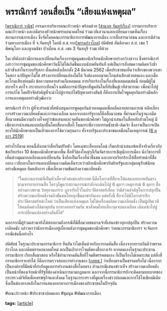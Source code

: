 # พรรณิการ์ วอนสื่อเป็น “เสียงแห่งเหตุผล”

[[พรรณิการ์ วานิช]] กรรมการบริหารคณะก้าวหน้า พร้อมด้วย [[ชำนาญ จันทร์เรือง]] กรรมการบริหารคณะก้าวหน้า และอดีตรองหัวหน้าพรรคอนาคตใหม่ ร่วมเวทีเสวนาแลกเปลี่ยนความเห็นเรื่องสถานการณ์การเมือง ซึ่งจัดโดยคณะกรรมาธิการการพัฒนาการเมือง การสื่อสารมวลชน และการมีส่วนร่วมทางการเมือง ที่ จ.จันทบุรี โดยมี ส.ส.จาก[[พรรคก้าวไกล]] ปดิพัทธ์ สันติภาดา ส.ส. เขต 1 พิษณุโลก และญาณธิชา บัวเผื่อน ส.ส. เขต 3 จันทบุรี ร่วมเวทีด้วย

ในเวทีดังกล่าวมีการแลกเปลี่ยนกันเรื่องการชุมนุมของนักเรียนนักศึกษาอย่างกว้างขวาง ซึ่งพรรณิการ์กล่าวว่าการชุมนุมของนักศึกษาวันนี้ไม่ได้เกิดขึ้นแบบฉับพลันทันที แต่เป็นการสั่งสมความผิดหวังซ้ำแล้วซ้ำเล่าในระบบรัฐสภา ตั้งแต่หลังเลือกตั้ง 24 มีนาคม 2562 เมื่อประชาชนเห็นว่าเสียงของพวกเขาในสภา แก้ปัญหาไม่ได้ สร้างการเปลี่ยนแปลงไม่ได้ จึงต้องออกมาตะโกนส่งเสียงด้วยตนเอง และเมื่อตะโกนเสียงย่อมดัง ข้อความหลายส่วนก็แหลมคม การเรียกร้องในเรื่องที่แหลมคมเช่นนี้ ย่อมมีผู้ไม่สบายใจ ตกใจ กระทบกระเทือนใจ แต่คือการนำปัญหาที่พูดกันในที่ลับขึ้นสู่เวทีสาธารณะ เพื่อนำไปสู่การแก้ไข โดยปัจจัยสำคัญที่จะนำไปสู่การแก้ไขปัญหาอย่างสันติ ก็คือการเปิดใจพูดคุยกันอย่างมีหลักการและเหตุผลอย่างมีวุฒิภาวะ

พรรณิการ์ ย้ำว่า ผู้ที่จะทำหน้าที่สนับสนุนการพูดคุยกันด้วยเหตุผลเพื่อคลี่คลายสถานการณ์ หลีกเลี่ยงการสร้างความเกลียดชังและการนองเลือด นอกจากสภารัฐบาลก็คือสื่อมวลชน ที่ผ่านมาในฐานะอดีตสื่อมวลชนมีความกังวลใจอยู่ว่าข้อเสนอและจุดยืนของนักศึกษา ไม่ถูกนำเสนอในสื่อหลักส่วนใหญ่ มีเพียงการนำเสนอแบบปลุกปั่นโดยสื่อบางสื่อก็ โหมกระพือวาทกรรมชังชาติ-ล้มเจ้า ซึ่งอาจเป็นการเปิดทางให้นักศึกษาตกเป็นเป้าของการใช้ความรุนแรง ทั้งจากรัฐและประชาชนเหมือนในเหตุการณ์ [[6 ตุลาฯ 2519]]

อย่างไรก็ตาม ตอนนี้สังเกตว่าสื่อเริ่มปรับตัว โดยเฉพาะสื่อออนไลน์ เริ่มกล้านำเสนอข้อเท็จจริงเกี่ยวกับข้อเรียกร้อง 10 ข้อของนักศึกษามากขึ้น สื่อทีวีช่องใหญ่ๆก็เริ่มจัดรายการเชิญนักการเมือง นักวิชาการที่เห็นต่างมุมมาถกเถียงแลกเปลี่ยนกัน ซึ่งถือเป็นเรื่องที่น่าชื่นชม และอยากเรียกร้องให้สื่อทำหน้าที่สื่อกลาง เวทีกลางในการแลกเปลี่ยนความคิดเห็นระหว่างฝ่ายนักศึกษากับฝ่ายรัฐและกลุ่มอนุรักษ์นิยมอย่างมีเหตุผล ยึดหลักการ เพื่อเลี่ยงความขัดแย้งความเกลียดชัง

> “ในสถานการณ์ที่เป็นหัวเลี้ยวหัวต่อของประเทศ นี่คือโอกาสที่สื่อจะได้แสดงบทบาทอันตรงตามจรรยาบรรณสื่อ ใครๆก็พูดว่าสถานการณ์กำลังจะเดินไปสู่ 6 ตุลาฯ เหตุการณ์ 6 ตุลาฯ สื่ออย่างดาวสยาม วิทยุยานเกราะ ถูกจารึกไว้ในประวัติศาสตร์เลือด ว่ามีส่วนสำคัญในการปลุกปั่นสร้างความเกลียดชังจนถึงขั้นคนไทยลุกขึ้นมาฆ่ากันเอง แต่ครั้งนี้ สื่อจะได้มีโอกาสจารึกประวัติศาสตร์หน้าใหม่ ว่าเป็นเสียงแห่งเหตุผล ไม่ใช่เครื่องผลิตความเกลียดชัง เป็นผู้เปิดเวทีให้คนคิดต่างได้มาคุยกัน หาทางออกร่วมกัน พาสังคมไทยเลี่ยงจุดจบนองเลือด เดินหน้าไปสู่การเปลี่ยนแปลงอย่างสันติได้”

นอกจากนี้ผู้ร่วมเสวนายังได้สอบถามถึงกรณีที่มีสื่อมวลชนบางเจ้าที่เสนอข่าวยุยงปลุกปั่น สร้างความเกลียดชัง กล่าวหาว่านักการเมืองอยู่เบื้องหลังการชุมนุมของนักศึกษา ว่าคณะกรรมาธิการฯ จะจัดการกรณีเช่นนี้อย่างไร

ปดิพัทธ์ ในฐานะประธานกรรมาธิการ ยืนยันว่าไม่เห็นด้วยกับการกดดันสื่อ เนื่องจากทราบกันดีว่าพรรคก้าวไกล และอดีตพรรคอนาคตใหม่ ตกเป็นเป้าการโจมตีของสื่อบางเจ้า หากตนเองในฐานะประธานกรรมาธิการ เรียกสื่อมาสอบ หรือใช้อำนาจกดดันสื่อที่โจมตีพรรคตนเอง ก็เป็นเรื่องไม่เหมาะสม แต่สิ่งที่กรรมาธิการจะทำได้ ก็คือการตรวจสอบการทำงานของ [[กสทช.]] ว่าเที่ยงตรงเป็นธรรมหรือไม่ เนื่องจากเป็นองค์กรที่มีหน้าที่กำกับดูแลการทำงานของสื่อโดยตรง ส่วนกรณีเสนอข่าวเท็จ สร้างความเกลียดชัง เป็นหน้าที่ของเจ้าหน้าที่รัฐที่ต้องดำเนินการตามกฎหมาย นอกจากนี้กรรมาธิการยังจะติดตามบทบาทของกระทรวงดิจิทัลเพื่อเศรษฐกิจและสังคม ในฐานะกระทรวงที่ดูแลเรื่องข่าวปลอมและการใช้โซเชียลมีเดีย ซึ่งเป็นช่องทางหลักในการแสดงออกทางการเมืองของประชาชนในปัจจุบัน

#คณะก้าวหน้า #ประชาชาปลดแอก #ชุมนุม #พัฒนาการเมือง

**tags:** [[article]]

[//begin]: # "Autogenerated link references for markdown compatibility"
[พรรณิการ์ วานิช]: ../persons/พรรณิการ์-วานิช "พรรณิการ์ วานิช"
[ชำนาญ จันทร์เรือง]: ../persons/ชำนาญ-จันทร์เรือง "ชำนาญ จันทร์เรือง"
[พรรคก้าวไกล]: ../พรรคก้าวไกล "พรรคก้าวไกล"
[6 ตุลาฯ 2519]: ../6-ตุลาฯ-2519 "6 ตุลาฯ 2519"
[กสทช.]: ../กสทช "กสทช."
[article]: article "Article"
[//end]: # "Autogenerated link references"